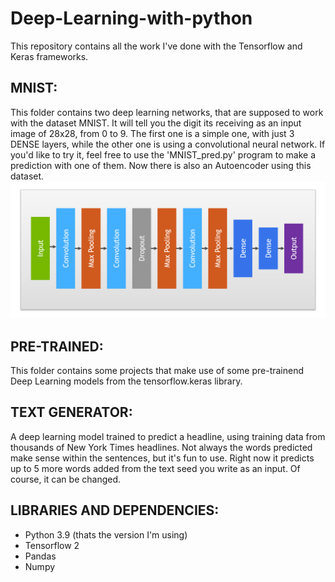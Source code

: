 # Deep-Learning-with-python
This repository contains all the work I've done with the Tensorflow and Keras frameworks.
## MNIST:
This folder contains two deep learning networks, that are supposed to work with the dataset MNIST. It will tell you the digit its receiving as an input image of 28x28, from 0 to 9. The first one is a simple one, with just 3 DENSE layers, while the other one is using a convolutional neural network.
If you'd like to try it, feel free to use the 'MNIST_pred.py' program to make a prediction with one of them.
Now there is also an Autoencoder using this dataset.
![alt text](https://github.com/Josgonmar/Deep-Learning-and-python/blob/main/Readme_files/Captura.PNG?raw=true)
## PRE-TRAINED:
This folder contains some projects that make use of some pre-trainend Deep Learning models from the tensorflow.keras library.
## TEXT GENERATOR:
A deep learning model trained to predict a headline, using training data from thousands of New York Times headlines.
Not always the words predicted make sense within the sentences, but it's fun to use.
Right now it predicts up to 5 more words added from the text seed you write as an input. Of course, it can be changed.
## LIBRARIES AND DEPENDENCIES:
- Python 3.9 (thats the version I'm using)
- Tensorflow 2
- Pandas
- Numpy
